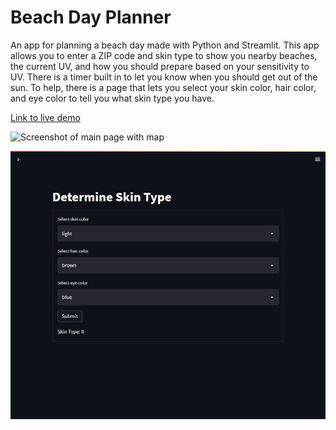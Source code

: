 # Beach Day Planner

An app for planning a beach day made with Python and Streamlit. This app allows you to enter a ZIP code and skin type to show you nearby beaches, the current UV, and how you should prepare based on your sensitivity to UV. There is a timer built in to let you know when you should get out of the sun. To help, there is a page that lets you select your skin color, hair color, and eye color to tell you what skin type you have.

[Link to live demo](https://share.streamlit.io/jameskha/spfmonitoring/main/UV.py)

![Screenshot of main page with map]()

![Screenshot of skin type page](./screenshots/skintype.jpg)
